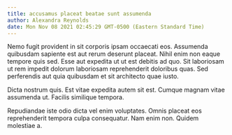 ```yaml
---
title: accusamus placeat beatae sunt assumenda
author: Alexandra Reynolds
date: Mon Nov 08 2021 02:45:29 GMT-0500 (Eastern Standard Time)
---
```

Nemo fugit provident in sit corporis ipsam occaecati eos. Assumenda quibusdam sapiente est aut rerum deserunt placeat. Nihil enim non eaque tempore quis sed. Esse aut expedita ut ut est debitis ad quo. Sit laboriosam ut rem impedit dolorum laboriosam reprehenderit doloribus quas. Sed perferendis aut quia quibusdam et sit architecto quae iusto.

 Dicta nostrum quis. Est vitae expedita autem sit est. Cumque magnam vitae assumenda ut. Facilis similique tempora.

 Repudiandae iste odio dicta vel enim voluptates. Omnis placeat eos reprehenderit tempora culpa consequatur. Nam enim non. Quidem molestiae a.
